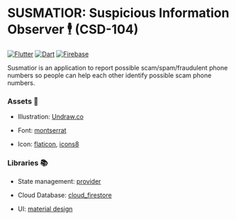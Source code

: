 # SUSMATIOR: Suspicious Information Observer 🕴 (CSD-104)

[![Flutter](https://img.shields.io/badge/Flutter-%2302569B.svg?style=for-the-badge&logo=Flutter&logoColor=white)](https://flutter.dev/) [![Dart](https://img.shields.io/badge/dart-%230175C2.svg?style=for-the-badge&logo=dart&logoColor=white)](https://dart.dev/) [![Firebase](https://img.shields.io/badge/firebase-%23039BE5.svg?style=for-the-badge&logo=firebase)](https://firebase.flutter.dev/)

Susmatior is an application to report possible scam/spam/fraudulent phone numbers so people can help each other identify possible scam phone numbers. 



### Assets 🎨

-   Illustration: [Undraw.co](https://undraw.co/illustrations)
    
-   Font: [montserrat](https://fonts.google.com/specimen/Montserrat?query=montserrat)
    
-   Icon: [flaticon](https://www.flaticon.com/), [icons8](https://icons8.com/)
    

### Libraries 📚

-   State management: [provider](https://pub.dev/packages/provider)
    
-   Cloud Database: [cloud_firestore](https://pub.dev/packages/cloud_firestore)
    
-   UI: [material design](https://material.io/components?platform=flutter)
